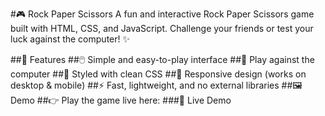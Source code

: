 #🎮 Rock Paper Scissors
A fun and interactive Rock Paper Scissors game built with HTML, CSS, and JavaScript. Challenge your friends or test your luck against the computer! ✨

##🚀 Features
##🖱️ Simple and easy-to-play interface
##🤖 Play against the computer
##🎨 Styled with clean CSS
##📱 Responsive design (works on desktop & mobile)
##⚡ Fast, lightweight, and no external libraries
##🖼️ Demo
##👉 Play the game live here:
###🔗 Live Demo
